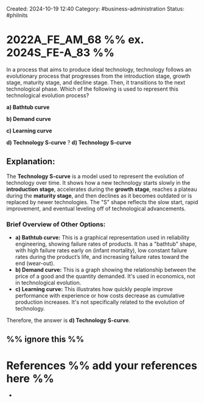 Created: 2024-10-19 12:40
Category: #business-administration
Status: #philnits


# 2022A_FE_AM_68 %% ex. 2024S_FE-A_83 %%

In a process that aims to produce ideal technology, technology follows an evolutionary process that progresses from the introduction stage, growth stage, maturity stage, and decline stage. Then, it transitions to the next technological phase. Which of the following is used to represent this technological evolution process? 

**a) Bathtub curve** 

**b) Demand curve** 

**c) Learning curve** 

**d) Technology S-curve**
? 
**d) Technology S-curve**

## **Explanation:**

The **Technology S-curve** is a model used to represent the evolution of technology over time. It shows how a new technology starts slowly in the **introduction stage**, accelerates during the **growth stage**, reaches a plateau during the **maturity stage**, and then declines as it becomes outdated or is replaced by newer technologies. The "S" shape reflects the slow start, rapid improvement, and eventual leveling off of technological advancements.

### Brief Overview of Other Options:

- **a) Bathtub curve:** This is a graphical representation used in reliability engineering, showing failure rates of products. It has a "bathtub" shape, with high failure rates early on (infant mortality), low constant failure rates during the product’s life, and increasing failure rates toward the end (wear-out).
- **b) Demand curve:** This is a graph showing the relationship between the price of a good and the quantity demanded. It's used in economics, not in technological evolution.
- **c) Learning curve:** This illustrates how quickly people improve performance with experience or how costs decrease as cumulative production increases. It's not specifically related to the evolution of technology.

Therefore, the answer is **d) Technology S-curve**.



%% ignore this %%
---









# References %% add your references here %%
- 
